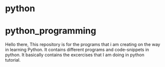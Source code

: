 # python
# python_programming

Hello there,
This repository is for the programs that i am creating on the way in learning Python.
It contains different programs and code-snippets in python.
It basically contains the excercises that I am doing in python tutorial.

